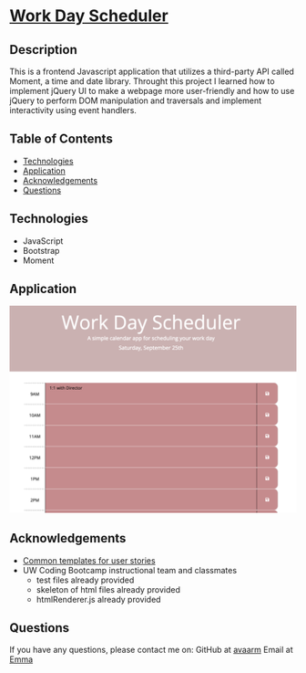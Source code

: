 # [Work Day Scheduler](https://avaarm.github.io/day_planner/)

## Description 

This is a frontend Javascript application that utilizes a third-party API called Moment, a time and date library. Throught this project I learned how to implement jQuery UI to make a webpage more user-friendly and how to use jQuery to perform DOM manipulation and traversals and implement interactivity using event handlers.



## Table of Contents

* [Technologies](#technologies)
* [Application](#Application)
* [Acknowledgements](#acknowledgements)
* [Questions](#questions)

## Technologies

* JavaScript
* Bootstrap
* Moment

## Application 

![Finished Product](Assets/Images/dayPlanner.png)

## Acknowledgements

* [Common templates for user stories](https://en.wikipedia.org/wiki/User_story#Common_templates)
* UW Coding Bootcamp instructional team and classmates
    * test files already provided
    * skeleton of html files already provided
    * htmlRenderer.js already provided

## Questions 

If you have any questions, please contact me on:
GitHub at [avaarm](https://github.com/avaarm)
Email at [Emma](mailto:avaarm95@mail.com)
